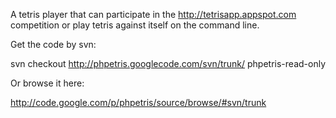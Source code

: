 A tetris player that can participate in the http://tetrisapp.appspot.com competition or play tetris against itself on the command line.

Get the code by svn:

svn checkout http://phpetris.googlecode.com/svn/trunk/ phpetris-read-only

Or browse it here:

http://code.google.com/p/phpetris/source/browse/#svn/trunk